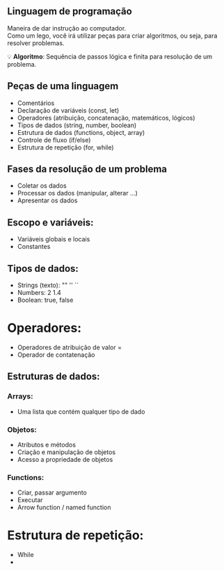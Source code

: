 ## Linguagem de programação

Maneira de dar instrução ao computador.  
Como um lego, você irá utilizar peças para criar algoritmos, ou seja, para resolver problemas.

💡 **Algoritmo**: Sequência de passos lógica e finita para resolução de um problema.

## Peças de uma linguagem

- Comentários
- Declaração de variáveis (const, let)
- Operadores (atribuição, concatenação, matemáticos, lógicos)
- Tipos de dados (string, number, boolean)
- Estrutura de dados (functions, object, array)
- Controle de fluxo (if/else)
- Estrutura de repetição (for, while)

## Fases da resolução de um problema

- Coletar os dados
- Processar os dados (manipular, alterar ...)
- Apresentar os dados

## Escopo e variáveis:

- Variáveis globais e locais
- Constantes

## Tipos de dados:

- Strings (texto): "" '' ``
- Numbers: 2 1.4
- Boolean: true, false

# Operadores:

- Operadores de atribuição de valor =
- Operador de contatenação 

## Estruturas de dados:

### Arrays:

- Uma lista que contém qualquer tipo de dado

### Objetos:

- Atributos e métodos
- Criação e manipulação de objetos
- Acesso a propriedade de objetos

### Functions:

- Criar, passar argumento
- Executar
- Arrow function / named function

# Estrutura de repetição:

- While
- 